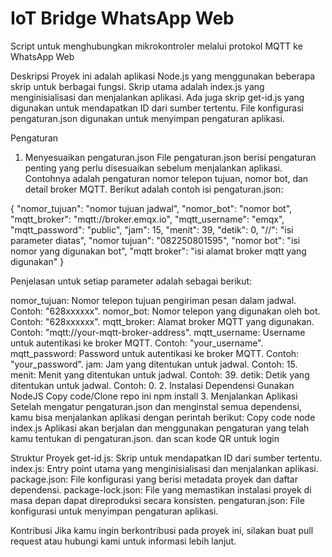 # IoT Bridge WhatsApp Web
 Script untuk menghubungkan mikrokontroler melalui protokol MQTT ke WhatsApp Web

Deskripsi
Proyek ini adalah aplikasi Node.js yang menggunakan beberapa skrip untuk berbagai fungsi. Skrip utama adalah index.js yang menginisialisasi dan menjalankan aplikasi. Ada juga skrip get-id.js yang digunakan untuk mendapatkan ID dari sumber tertentu. File konfigurasi pengaturan.json digunakan untuk menyimpan pengaturan aplikasi.

Pengaturan
1. Menyesuaikan pengaturan.json
File pengaturan.json berisi pengaturan penting yang perlu disesuaikan sebelum menjalankan aplikasi. Contohnya adalah pengaturan nomor telepon tujuan, nomor bot, dan detail broker MQTT. Berikut adalah contoh isi pengaturan.json:

{
  "nomor_tujuan": "nomor tujuan jadwal",
  "nomor_bot": "nomor bot",
  "mqtt_broker": "mqtt://broker.emqx.io",
  "mqtt_username": "emqx",
  "mqtt_password": "public",
  "jam": 15,
  "menit": 39,
  "detik": 0,
  "//": "isi parameter diatas",
  "nomor tujuan": "082250801595",
  "nomor bot": "isi nomor yang digunakan bot",
  "mqtt broker": "isi alamat broker mqtt yang digunakan"
}

Penjelasan untuk setiap parameter adalah sebagai berikut:

nomor_tujuan: Nomor telepon tujuan pengiriman pesan dalam jadwal. Contoh: "628xxxxxx".
nomor_bot: Nomor telepon yang digunakan oleh bot. Contoh: "628xxxxxx".
mqtt_broker: Alamat broker MQTT yang digunakan. Contoh: "mqtt://your-mqtt-broker-address".
mqtt_username: Username untuk autentikasi ke broker MQTT. Contoh: "your_username".
mqtt_password: Password untuk autentikasi ke broker MQTT. Contoh: "your_password".
jam: Jam yang ditentukan untuk jadwal. Contoh: 15.
menit: Menit yang ditentukan untuk jadwal. Contoh: 39.
detik: Detik yang ditentukan untuk jadwal. Contoh: 0.
2. Instalasi Dependensi
Gunakan NodeJS
Copy code/Clone repo ini
npm install
3. Menjalankan Aplikasi
Setelah mengatur pengaturan.json dan menginstal semua dependensi, kamu bisa menjalankan aplikasi dengan perintah berikut:
Copy code
node index.js
Aplikasi akan berjalan dan menggunakan pengaturan yang telah kamu tentukan di pengaturan.json.
dan scan kode QR untuk login

Struktur Proyek
get-id.js: Skrip untuk mendapatkan ID dari sumber tertentu.
index.js: Entry point utama yang menginisialisasi dan menjalankan aplikasi.
package.json: File konfigurasi yang berisi metadata proyek dan daftar dependensi.
package-lock.json: File yang memastikan instalasi proyek di masa depan dapat direproduksi secara konsisten.
pengaturan.json: File konfigurasi untuk menyimpan pengaturan aplikasi.

Kontribusi
Jika kamu ingin berkontribusi pada proyek ini, silakan buat pull request atau hubungi kami untuk informasi lebih lanjut.